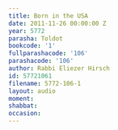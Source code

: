 ```yaml
---
title: Born in the USA
date: 2011-11-26 00:00:00 Z
year: 5772
parasha: Toldot
bookcode: '1'
fullparashacode: '106'
parashacode: '106'
author: Rabbi Eliezer Hirsch
id: 57721061
filename: 5772-106-1
layout: audio
moment: 
shabbat: 
occasion: 
---
```


